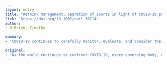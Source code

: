 ```yaml
---
layout: entry
title: "Rethink management, operation of sports in light of COVID-19 pandemic"
link: "https://doi.org/10.1002/catl.30714"
author:
- O'Brien, Timothy

summary:
- "COVID-19 continues to carefully monitor, evaluate, and consider the current situation and their next steps. Every governing body, conference, association, and virtually every collegiate institution continues to monitor and evaluate the situation. governing bodies, conferences, associations, and collegiate institutions continue to closely monitor, assess and consider. CoVID19 is the world's most challenging. The world continues to confront COVId-19. the world is still grappling with the world. and the world grapples with the current."

original:
- "As the world continues to confront COVID-19, every governing body, conference, and association, and virtually every collegiate institution, continues to carefully monitor, evaluate, and consider both the current situation and their next steps."
---
```


